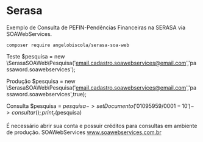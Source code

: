 # Serasa

 Exemplo de Consulta de PEFIN-Pendências Financeiras na SERASA via SOAWebServices.

    composer require angelobiscola/serasa-soa-web

 Teste
    $pesquisa = new \SerasaSOAWeb\Pesquisa('email.cadastro.soawebservices@email.com','passaword.soawebservices');
 
 Produção
    $pesquisa = new \SerasaSOAWeb\Pesquisa('email.cadastro.soawebservices@email.com','passaword.soawebservices',true);
   
 
 Consulta
    $pesquisa = $pesquisa->setDocumento('01095959/0001-10')->consultar();
    print_r($pesquisa)
 

 É necessário abrir sua conta e possuir créditos para consultas em ambiente de produção.
 SOAWebServices www.soawebservices.com.br
